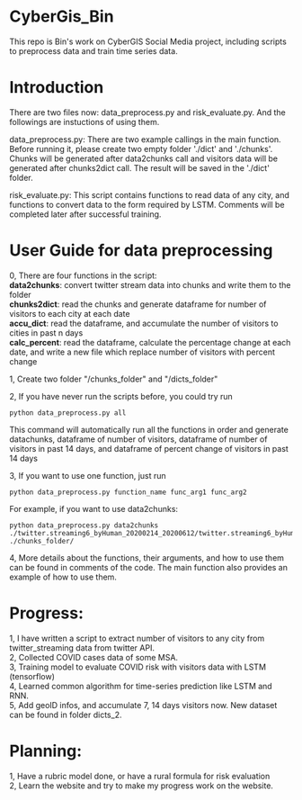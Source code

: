 # CyberGis_Bin

This repo is Bin's work on CyberGIS Social Media project, including scripts to preprocess data and train time series data.

# Introduction

There are two files now: data_preprocess.py and risk_evaluate.py. And the followings are instuctions of using them.

data_preprocess.py:
There are two example callings in the main function. Before running it, please create two empty folder './dict' and './chunks'. 
Chunks will be generated after data2chunks call and visitors data will be generated after chunks2dict call. The result will 
be saved in the './dict' folder.

risk_evaluate.py:
This script contains functions to read data of any city, and functions to convert data to the form required by LSTM. Comments
will be completed later after successful training.

# User Guide for data preprocessing

0, There are four functions in the script:  
**data2chunks**: convert twitter stream data into chunks and write them to the folder    \
**chunks2dict**: read the chunks and generate dataframe for number of visitors to each city at each date   
**accu_dict**: read the dataframe, and accumulate the number of visitors to cities in past n days  
**calc_percent**: read the dataframe, calculate the percentage change at each date, and write a new file which replace number of visitors with percent change  
  
1, Create two folder "/chunks_folder" and "/dicts_folder"
  
2, If you have never run the scripts before, you could try run  
```
python data_preprocess.py all
```
This command will automatically run all the functions in order and generate datachunks, dataframe of number of visitors, dataframe of number of visitors in past 14 days, and dataframe of percent change of visitors in past 14 days  
  
3, If you want to use one function, just run
```
python data_preprocess.py function_name func_arg1 func_arg2
```
For example, if you want to use data2chunks:
```
python data_preprocess.py data2chunks ./twitter.streaming6_byHuman_20200214_20200612/twitter.streaming6_byHuman_20200214_20200612.csv ./chunks_folder/
```
  
4, More details about the functions, their arguments, and how to use them can be found in comments of the code. The main function also provides an example of how to use them. 

# Progress:
1, I have written a script to extract number of visitors to any city from twitter_streaming data from twitter API.  
2, Collected COVID cases data of some MSA.  
3, Training model to evaluate COVID risk with visitors data with LSTM (tensorflow)  
4, Learned common algorithm for time-series prediction like LSTM and RNN.   
5, Add geoID infos, and accumulate 7, 14 days visitors now. New dataset can be found in folder dicts_2.  

# Planning:
1, Have a rubric model done, or have a rural formula for risk evaluation  
2, Learn the website and try to make my progress work on the website.
 
